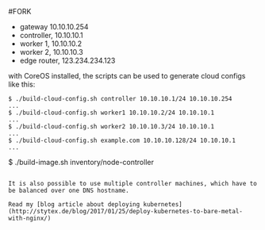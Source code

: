 #FORK

* gateway 10.10.10.254
* controller, 10.10.10.1
* worker 1, 10.10.10.2
* worker 2, 10.10.10.3
* edge router, 123.234.234.123


with CoreOS installed, the scripts can be used to generate cloud configs like this:

```
$ ./build-cloud-config.sh controller 10.10.10.1/24 10.10.10.254
...
$ ./build-cloud-config.sh worker1 10.10.10.2/24 10.10.10.1
...
$ ./build-cloud-config.sh worker2 10.10.10.3/24 10.10.10.1
...
$ ./build-cloud-config.sh example.com 10.10.10.128/24 10.10.10.1
...
```
$ ./build-image.sh inventory/node-controller
```

It is also possible to use multiple controller machines, which have to be balanced over one DNS hostname.

Read my [blog article about deploying kubernetes](http://stytex.de/blog/2017/01/25/deploy-kubernetes-to-bare-metal-with-nginx/)
